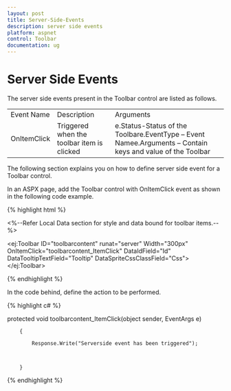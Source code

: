 ```yaml
---
layout: post
title: Server-Side-Events
description: server side events
platform: aspnet
control: Toolbar
documentation: ug
---
```


# Server Side Events

The server side events present in the Toolbar control are listed as follows.



<table>
<tr>
<td>
Event Name</td><td>
Description</td><td>
Arguments</td></tr>
<tr>
<td>
OnItemClick</td><td>
Triggered when the toolbar item is clicked</td><td>
e.Status-Status of the Toolbare.EventType – Event Namee.Arguments – Contain keys and value of the Toolbar</td></tr>
</table>


The following section explains you on how to define server side event for a Toolbar control.

In an ASPX page, add the Toolbar control with OnItemClick event as shown in the following code example.

{% highlight html %}



<%--Refer Local Data section for style and data bound for toolbar items.--%>

<ej:Toolbar ID="toolbarcontent" runat="server" Width="300px" OnItemClick="toolbarcontent_ItemClick" DataIdField="Id" DataTooltipTextField="Tooltip" DataSpriteCssClassField="Css"></ej:Toolbar>





{% endhighlight %}



In the code behind, define the action to be performed.

{% highlight c# %}



  protected void toolbarcontent_ItemClick(object sender, EventArgs e)

        {

            Response.Write("Serverside event has been triggered");



        }





{% endhighlight %}



